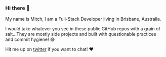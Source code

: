 ### Hi there 👋

My name is Mitch, I am a Full-Stack Developer living in Brisbane, Australia.

I would take whatever you see in these public GitHub repos with a grain of salt...They are mostly side projects and built with questionable practices and commit hygiene! 😅

Hit me up on <a href="https://twitter.com/mitchbne" target="_blank">twitter</a> if you want to chat! ❤️
<!--
**mitchbne/mitchbne** is a ✨ _special_ ✨ repository because its `README.md` (this file) appears on your GitHub profile.

Here are some ideas to get you started:

- 🔭 I’m currently working on ...
- 🌱 I’m currently learning ...
- 👯 I’m looking to collaborate on ...
- 🤔 I’m looking for help with ...
- 💬 Ask me about ...
- 📫 How to reach me: ...
- 😄 Pronouns: ...
- ⚡ Fun fact: ...
-->

